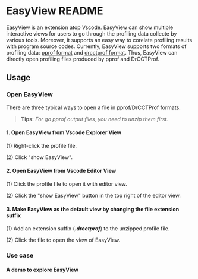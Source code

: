# EasyView README

EasyView is an extension atop Vscode.
EasyView can show multiple interactive views for users to go through the profiling data collecte by various tools. Moreover, it supports an easy way to corelate profiling results with program source codes.
Currently, EasyView supports two formats of profiling data: [pprof format](https://github.com/google/pprof/blob/master/proto/profile.proto) and [drcctprof format](https://github.com/Xuhpclab/DrCCTProf). Thus, EasyView can directly open profiling files produced by pprof and DrCCTProf.


## Usage


### Open EasyView

There are three typical ways to open a file in pprof/DrCCTProf formats.

> **Tips:**
*For go pprof output files, you need to unzip them first.*

#### 1. Open EasyView from Vscode Explorer View

(1) Right-click the profile file.

(2) Click "show EasyView".

#### 2. Open EasyView from Vscode Editor View

(1) Click the profile file to open it with editor view.

(2) Click the "show EasyView" button in the top right of the editor view.

#### 3. Make EasyView as the default view by changing the file extension suffix

(1) Add an extension suffix (***.drcctprof***) to the unzipped profile file.

(2) Click the file to open the view of EasyView.

### Use case

#### A demo to explore EasyView
